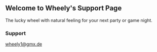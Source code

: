 ## Welcome to Wheely's Support Page

The lucky wheel with natural feeling for your next party or game night.

### Support

wheely1@gmx.de
